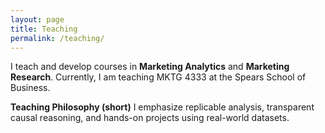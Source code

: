 ```yaml
---
layout: page
title: Teaching
permalink: /teaching/
---
```


I teach and develop courses in **Marketing Analytics** and **Marketing Research**. Currently, I am teaching MKTG 4333 at the Spears School of Business.

**Teaching Philosophy (short)**
I emphasize replicable analysis, transparent causal reasoning, and hands-on projects using real-world datasets.
